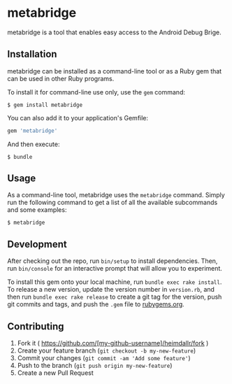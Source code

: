 # metabridge

metabridge is a tool that enables easy access to the Android Debug Brige.

## Installation

metabridge can be installed as a command-line tool or as a Ruby gem that can be
used in other Ruby programs.

To install it for command-line use only, use the `gem` command:

    $ gem install metabridge

You can also add it to your application's Gemfile:

```ruby
gem 'metabridge'
```

And then execute:

    $ bundle


## Usage

As a command-line tool, metabridge uses the `metabridge` command. Simply run the
following command to get a list of all the available subcommands and some
examples:

```shell
$ metabridge
```

## Development

After checking out the repo, run `bin/setup` to install dependencies. Then, run `bin/console` for an interactive prompt that will allow you to experiment.

To install this gem onto your local machine, run `bundle exec rake install`. To release a new version, update the version number in `version.rb`, and then run `bundle exec rake release` to create a git tag for the version, push git commits and tags, and push the `.gem` file to [rubygems.org](https://rubygems.org).

## Contributing

1. Fork it ( https://github.com/[my-github-username]/heimdallr/fork )
2. Create your feature branch (`git checkout -b my-new-feature`)
3. Commit your changes (`git commit -am 'Add some feature'`)
4. Push to the branch (`git push origin my-new-feature`)
5. Create a new Pull Request
